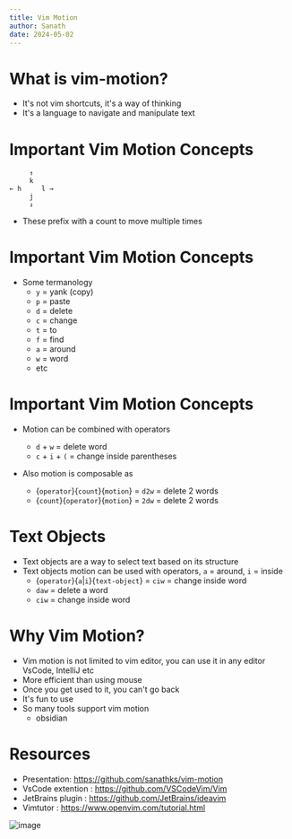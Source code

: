 ```yaml
---
title: Vim Motion
author: Sanath 
date: 2024-05-02
---
```


# What is vim-motion?

- It's not vim shortcuts, it's a way of thinking 
- It's a language to navigate and manipulate text

# Important Vim Motion Concepts
         ↑
         k         
    ← h     l →          
         j              
         ↓
- These prefix with a count to move multiple times


# Important Vim Motion Concepts
- Some termanology
    - `y` = yank (copy)
    - `p` = paste
    - `d` = delete
    - `c` = change
    - `t` = to
    - `f` = find
    - `a` = around
    - `w` = word
    - etc



# Important Vim Motion Concepts
- Motion can be combined with operators
    - `d` + `w` = delete word
    - `c` + `i` + `(` = change inside parentheses

- Also motion is composable as 
    - {`operator`}{`count`}{`motion`} = `d2w` = delete 2 words
    - {`count`}{`operator`}{`motion`} = `2dw` = delete 2 words

# Text Objects
- Text objects are a way to select text based on its structure
- Text objects motion can be used with operators, `a` = around, `i` = inside
    - {`operator`}{`a`|`i`}{`text-object`} = `ciw` = change inside word
    - `daw` = delete a word
    - `ciw` = change inside word


# Why Vim Motion?

- Vim motion is not limited to vim editor, you can use it in any editor VsCode, IntelliJ etc
- More efficient than using mouse
- Once you get used to it, you can't go back
- It's fun to use
- So many tools support vim motion
    - obsidian



# Resources
- Presentation: https://github.com/sanathks/vim-motion 
- VsCode extention : https://github.com/VSCodeVim/Vim
- JetBrains plugin : https://github.com/JetBrains/ideavim
- Vimtutor : https://www.openvim.com/tutorial.html

![image](https://github.com/sanathks/vim-motion/assets/4918600/f36351a6-069c-44a3-bcd7-3f36085f6c00)
